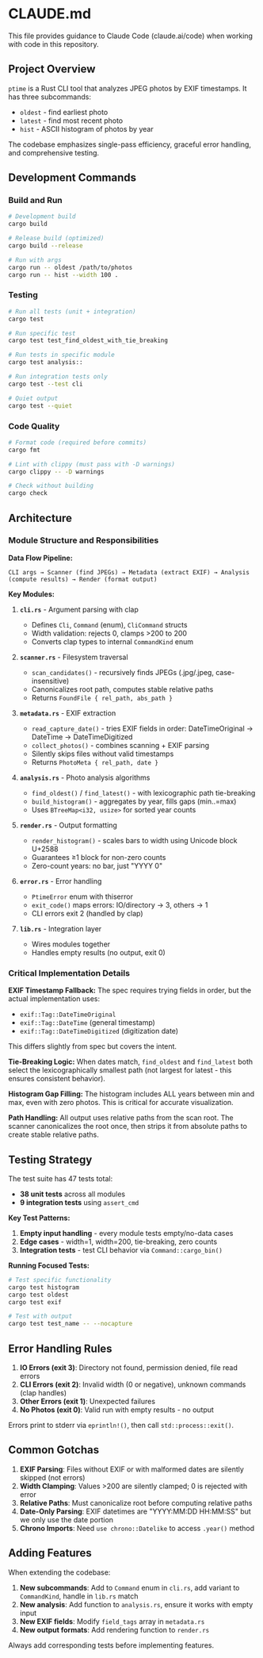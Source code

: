 # CLAUDE.md

This file provides guidance to Claude Code (claude.ai/code) when working with code in this repository.

## Project Overview

`ptime` is a Rust CLI tool that analyzes JPEG photos by EXIF timestamps. It has three subcommands:
- `oldest` - find earliest photo
- `latest` - find most recent photo
- `hist` - ASCII histogram of photos by year

The codebase emphasizes single-pass efficiency, graceful error handling, and comprehensive testing.

## Development Commands

### Build and Run
```bash
# Development build
cargo build

# Release build (optimized)
cargo build --release

# Run with args
cargo run -- oldest /path/to/photos
cargo run -- hist --width 100 .
```

### Testing
```bash
# Run all tests (unit + integration)
cargo test

# Run specific test
cargo test test_find_oldest_with_tie_breaking

# Run tests in specific module
cargo test analysis::

# Run integration tests only
cargo test --test cli

# Quiet output
cargo test --quiet
```

### Code Quality
```bash
# Format code (required before commits)
cargo fmt

# Lint with clippy (must pass with -D warnings)
cargo clippy -- -D warnings

# Check without building
cargo check
```

## Architecture

### Module Structure and Responsibilities

**Data Flow Pipeline:**
```
CLI args → Scanner (find JPEGs) → Metadata (extract EXIF) → Analysis (compute results) → Render (format output)
```

**Key Modules:**

1. **`cli.rs`** - Argument parsing with clap
   - Defines `Cli`, `Command` (enum), `CliCommand` structs
   - Width validation: rejects 0, clamps >200 to 200
   - Converts clap types to internal `CommandKind` enum

2. **`scanner.rs`** - Filesystem traversal
   - `scan_candidates()` - recursively finds JPEGs (.jpg/.jpeg, case-insensitive)
   - Canonicalizes root path, computes stable relative paths
   - Returns `FoundFile { rel_path, abs_path }`

3. **`metadata.rs`** - EXIF extraction
   - `read_capture_date()` - tries EXIF fields in order: DateTimeOriginal → DateTime → DateTimeDigitized
   - `collect_photos()` - combines scanning + EXIF parsing
   - Silently skips files without valid timestamps
   - Returns `PhotoMeta { rel_path, date }`

4. **`analysis.rs`** - Photo analysis algorithms
   - `find_oldest()` / `find_latest()` - with lexicographic path tie-breaking
   - `build_histogram()` - aggregates by year, fills gaps (min..=max)
   - Uses `BTreeMap<i32, usize>` for sorted year counts

5. **`render.rs`** - Output formatting
   - `render_histogram()` - scales bars to width using Unicode block U+2588
   - Guarantees ≥1 block for non-zero counts
   - Zero-count years: no bar, just "YYYY  0"

6. **`error.rs`** - Error handling
   - `PtimeError` enum with thiserror
   - `exit_code()` maps errors: IO/directory → 3, others → 1
   - CLI errors exit 2 (handled by clap)

7. **`lib.rs`** - Integration layer
   - Wires modules together
   - Handles empty results (no output, exit 0)

### Critical Implementation Details

**EXIF Timestamp Fallback:**
The spec requires trying fields in order, but the actual implementation uses:
- `exif::Tag::DateTimeOriginal`
- `exif::Tag::DateTime` (general timestamp)
- `exif::Tag::DateTimeDigitized` (digitization date)

This differs slightly from spec but covers the intent.

**Tie-Breaking Logic:**
When dates match, `find_oldest` and `find_latest` both select the lexicographically smallest path (not largest for latest - this ensures consistent behavior).

**Histogram Gap Filling:**
The histogram includes ALL years between min and max, even with zero photos. This is critical for accurate visualization.

**Path Handling:**
All output uses relative paths from the scan root. The scanner canonicalizes the root once, then strips it from absolute paths to create stable relative paths.

## Testing Strategy

The test suite has 47 tests total:
- **38 unit tests** across all modules
- **9 integration tests** using `assert_cmd`

**Key Test Patterns:**

1. **Empty input handling** - every module tests empty/no-data cases
2. **Edge cases** - width=1, width=200, tie-breaking, zero counts
3. **Integration tests** - test CLI behavior via `Command::cargo_bin()`

**Running Focused Tests:**
```bash
# Test specific functionality
cargo test histogram
cargo test oldest
cargo test exif

# Test with output
cargo test test_name -- --nocapture
```

## Error Handling Rules

1. **IO Errors (exit 3)**: Directory not found, permission denied, file read errors
2. **CLI Errors (exit 2)**: Invalid width (0 or negative), unknown commands (clap handles)
3. **Other Errors (exit 1)**: Unexpected failures
4. **No Photos (exit 0)**: Valid run with empty results - no output

Errors print to stderr via `eprintln!()`, then call `std::process::exit()`.

## Common Gotchas

1. **EXIF Parsing**: Files without EXIF or with malformed dates are silently skipped (not errors)
2. **Width Clamping**: Values >200 are silently clamped; 0 is rejected with error
3. **Relative Paths**: Must canonicalize root before computing relative paths
4. **Date-Only Parsing**: EXIF datetimes are "YYYY:MM:DD HH:MM:SS" but we only use the date portion
5. **Chrono Imports**: Need `use chrono::Datelike` to access `.year()` method

## Adding Features

When extending the codebase:

1. **New subcommands**: Add to `Command` enum in `cli.rs`, add variant to `CommandKind`, handle in `lib.rs` match
2. **New analysis**: Add function to `analysis.rs`, ensure it works with empty input
3. **New EXIF fields**: Modify `field_tags` array in `metadata.rs`
4. **New output formats**: Add rendering function to `render.rs`

Always add corresponding tests before implementing features.
